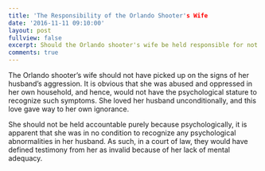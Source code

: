 ```yaml
---
title: 'The Responsibility of the Orlando Shooter's Wife
date: '2016-11-11 09:10:00'
layout: post
fullview: false 
excerpt: Should the Orlando shooter's wife be held responsible for not picking up on the signs?   
comments: true 
---
```


The Orlando shooter’s wife should not have picked up on the signs of her husband’s aggression. It is obvious that she was abused and oppressed in her own household, and hence, would not have the psychological stature to recognize such symptoms. She loved her husband unconditionally, and this love gave way to her own ignorance. 


She should not be held accountable purely because psychologically, it is apparent that she was in no condition to recognize any psychological abnormalities in her husband. As such, in a court of law, they would have defined testimony from her as invalid because of her lack of mental adequacy. 